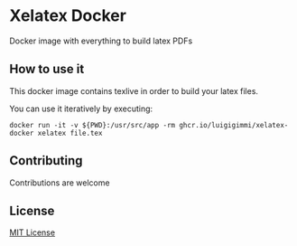 # Xelatex Docker
Docker image with everything to build latex PDFs

## How to use it
This docker image contains texlive in order to build your latex files.

You can use it iteratively by executing:
```
docker run -it -v ${PWD}:/usr/src/app -rm ghcr.io/luigigimmi/xelatex-docker xelatex file.tex
```

## Contributing
Contributions are welcome

## License
[MIT License](LICENSE)